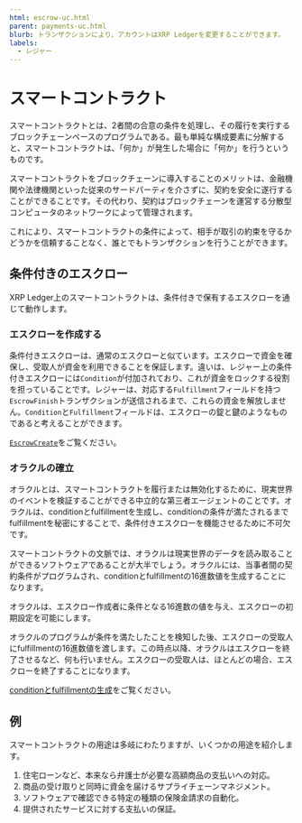 ```yaml
---
html: escrow-uc.html
parent: payments-uc.html
blurb: トランザクションにより、アカウントはXRP Ledgerを変更することができます。
labels:
  - レジャー
---
```

# スマートコントラクト

スマートコントラクトとは、2者間の合意の条件を処理し、その履行を実行するブロックチェーンベースのプログラムである。最も単純な構成要素に分解すると、スマートコントラクトは、「何か」が発生した場合に「何か」を行うというものです。

スマートコントラクトをブロックチェーンに導入することのメリットは、金融機関や法律機関といった従来のサードパーティを介さずに、契約を安全に遂行することができることです。その代わり、契約はブロックチェーンを運営する分散型コンピュータのネットワークによって管理されます。

これにより、スマートコントラクトの条件によって、相手が取引の約束を守るかどうかを信頼することなく、誰とでもトランザクションを行うことができます。


## 条件付きのエスクロー

XRP Ledger上のスマートコントラクトは、条件付きで保有するエスクローを通じて動作します。


### エスクローを作成する

条件付きエスクローは、通常のエスクローと似ています。エスクローで資金を確保し、受取人が資金を利用できることを保証します。違いは、レジャー上の条件付きエスクローには`Condition`が付加されており、これが資金をロックする役割を担っていることです。レジャーは、対応する`Fulfillment`フィールドを持つ`EscrowFinish`トランザクションが送信されるまで、これらの資金を解放しません。`Condition`と`Fulfillment`フィールドは、エスクローの錠と鍵のようなものであると考えることができます。

[`EscrowCreate`](escrowcreate.html)をご覧ください。


### オラクルの確立

オラクルとは、スマートコントラクトを履行または無効化するために、現実世界のイベントを検証することができる中立的な第三者エージェントのことです。オラクルは、conditionとfulfillmentを生成し、conditionの条件が満たされるまでfulfillmentを秘密にすることで、条件付きエスクローを機能させるために不可欠です。

スマートコントラクトの文脈では、オラクルは現実世界のデータを読み取ることができるソフトウェアであることが大半でしょう。オラクルには、当事者間の契約条件がプログラムされ、conditionとfulfillmentの16進数値を生成することになります。

オラクルは、エスクロー作成者に条件となる16進数の値を与え、エスクローの初期設定を可能にします。

オラクルのプログラムが条件を満たしたことを検知した後、エスクローの受取人にfulfillmentの16進数値を渡します。この時点以降、オラクルはエスクローを終了させるなど、何も行いません。エスクローの受取人は、ほとんどの場合、エスクローを終了することになります。

[conditionとfulfillmentの生成](send-a-conditionally-held-escrow.html#1-generate-condition-and-fulfillment)をご覧ください。

## 例

スマートコントラクトの用途は多岐にわたりますが、いくつかの用途を紹介します。

1. 住宅ローンなど、本来なら弁護士が必要な高額商品の支払いへの対応。
2. 商品の受け取りと同時に資金を届けるサプライチェーンマネジメント。
3. ソフトウェアで確認できる特定の種類の保険金請求の自動化。
4. 提供されたサービスに対する支払いの保証。

